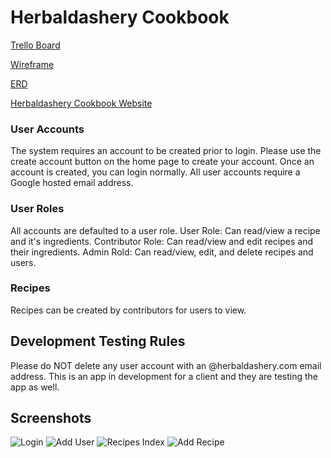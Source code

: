 # Herbaldashery Cookbook

[Trello Board](https://trello.com/b/Jvr4tiYD/p2-cookbook)

[Wireframe](https://xd.adobe.com/view/f04440a6-93ea-423a-4287-30b038dc92f4-8675/)

[ERD](https://www.lucidchart.com/documents/view/a65e26ed-48ac-495c-9ff5-c42cf71e291d/0_0)

[Herbaldashery Cookbook Website](https://herbaldashery-cookbook.herokuapp.com)

### User Accounts
The system requires an account to be created prior to login.  Please use the create account button on the home page to create your account.  Once an account is created, you can login normally.  All user accounts require a Google hosted email address.

### User Roles
All accounts are defaulted to a user role.
User Role: Can read/view a recipe and it's ingredients.
Contributor Role: Can read/view and edit recipes and their ingredients.
Admin Rold: Can read/view, edit, and delete recipes and users.

### Recipes
Recipes can be created by contributors for users to view.

## Development Testing Rules
Please do NOT delete any user account with an @herbaldashery.com email address.  This is an app in development for a client and they are testing the app as well.

## Screenshots
![Login](https://github.com/atheismann/herbaldashery-cookbook/blob/development/public/images/cookbook_home.png)
![Add User](https://github.com/atheismann/herbaldashery-cookbook/blob/development/public/images/cookbook_adduser.png)
![Recipes Index](https://github.com/atheismann/herbaldashery-cookbook/blob/development/public/images/cookbook_recipes.png)
![Add Recipe](https://github.com/atheismann/herbaldashery-cookbook/blob/development/public/images/cookbook_addrecipe.png)
